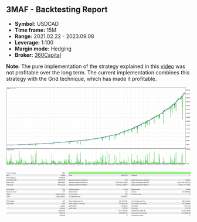 ## 3MAF - Backtesting Report

-   **Symbol:** USDCAD
-   **Time frame:** 15M
-   **Range:** 2021.02.22 - 2023.09.08
-   **Leverage:** 1:100
-   **Margin mode:** Hedging
-   **Broker:** [360Capital](https://360capitalltd.com)

**Note:** The pure implementation of the strategy explained in this [video](https://youtu.be/bKPs2aOsvsk) was not profitable over the long term. The current implementation combines this strategy with the Grid technique, which has made it profitable.

![Graph](graph.png)

![Report](report.png)
